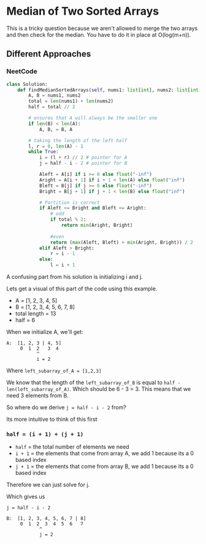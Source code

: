 # Median of Two Sorted Arrays

This is a tricky question because we aren't allowed to merge the two arrays and then check for the median. You have to do it in place at O(log(m+n)).

## Different Approaches

### NeetCode

``` python
class Solution:
    def findMedianSortedArrays(self, nums1: list[int], nums2: list[int]) -> float:
        A, B = nums1, nums2
        total = len(nums1) + len(nums2)
        half = total // 2

        # ensures that A will always be the smaller one
        if len(B) < len(A):
            A, B, = B, A

        # taking the length of the left half
        l, r = 0, len(A) - 1
        while True:
            i = (l + r) // 2 # pointer for A
            j = half - i - 2 # pointer for B

            Aleft = A[i] if i >= 0 else float("-inf")
            Aright = A[i + 1] if i + 1 < len(A) else float("inf")
            Bleft = B[j] if j >= 0 else float("-inf")
            Bright = B[j + 1] if j + 1 < len(B) else float("inf")

            # Partition is correct
            if Aleft <= Bright and Bleft <= Aright:
                # odd
                if total % 2:
                    return min(Aright, Bright)
                
                #even
                return (max(Aleft, Bleft) + min(Aright, Bright)) / 2
            elif Aleft > Bright:
                r = i - 1
            else:
                l = i + 1
```

A confusing part from his solution is initializing i and j.

Lets get a visual of this part of the code using this example.
- A = [1, 2, 3, 4, 5]
- B = [1, 2, 3, 4, 5, 6, 7, 8]
- total length = 13
- half = 6

When we initialize A, we'll get:

```
A:  [1, 2, 3 | 4, 5]
     0  1  2   3  4
           ^
           i = 2
```

Where `left_subarray_of_A = [1,2,3]`

We know that the length of the `left_subarray_of_B` is equal to `half - len(left_subarray_of_A)`. Which should be 6 - 3 = 3. This means that we need 3 elements from B.

So where do we derive `j = half - i - 2` from?

Its more intuitive to think of this first

### `half = (i + 1) + (j + 1)`

- `half` = the total number of elements we need
- `i + 1` = the elements that come from array A, we add 1 because its a 0 based index
- `j + 1` = the elements that come from array B, we add 1 because its a 0 based index

Therefore we can just solve for j.

Which gives us

`j = half - i - 2`

```
B:  [1, 2, 3, 4, 5, 6, 7 | 8]
     0  1  2  3  4  5  6   7
            ^
            j = 2
```